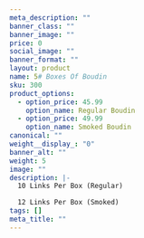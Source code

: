 ```yaml
---
meta_description: ""
banner_class: ""
banner_image: ""
price: 0
social_image: ""
banner_format: ""
layout: product
name: 5# Boxes Of Boudin
sku: 300
product_options:
  - option_price: 45.99
    option_name: Regular Boudin
  - option_price: 49.99
    option_name: Smoked Boudin
canonical: ""
weight__display_: "0"
banner_alt: ""
weight: 5
image: ""
description: |-
  10 Links Per Box (Regular)

  1﻿2 Links Per Box (Smoked)
tags: []
meta_title: ""
---
```

